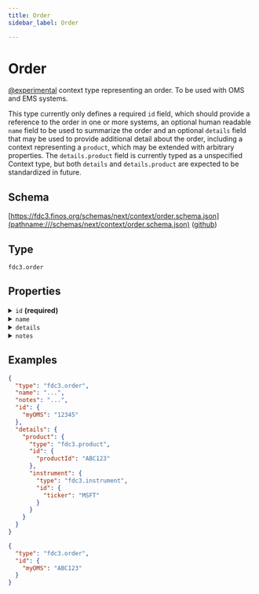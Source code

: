 ```yaml
---
title: Order
sidebar_label: Order

---
```


# Order

[@experimental](/docs/fdc3-compliance#experimental-features) context type representing an order. To be used with OMS and EMS systems.

This type currently only defines a required `id` field, which should provide a reference to the order in one or more systems, an optional human readable `name` field to be used to summarize the order and an optional `details` field that may be used to provide additional detail about the order, including a context representing a `product`, which may be extended with arbitrary properties. The `details.product` field is currently typed as a unspecified Context type, but both `details` and `details.product` are expected to be standardized in future.

## Schema

[https://fdc3.finos.org/schemas/next/context/order.schema.json](pathname:///schemas/next/context/order.schema.json) ([github](https://github.com/finos/FDC3/tree/main/packages/fdc3-context/schemas/context/order.schema.json))

## Type

`fdc3.order`

## Properties

<details>
  <summary><code>id</code> <strong>(required)</strong></summary>

**type**: `object`

<details>
  <summary><code>Additional Properties</code></summary>

**type**: `string`

</details>

One or more identifiers that refer to the order in an OMS, EMS or related system. Specific key names for systems are expected to be standardized in future.

</details>

<details>
  <summary><code>name</code></summary>

**type**: `string`

An optional human-readable summary of the order.

</details>

<details>
  <summary><code>details</code></summary>

**type**: `object`

**Subproperties:**

<details>
  <summary><code>product</code></summary>

**type**: [Product](Product)

</details>

Optional additional details about the order, which may include a product element that is an, as yet undefined but extensible, Context

</details>

<details>
  <summary><code>notes</code></summary>

**type**: `string`

Additional notes or comments about the order.

</details>

## Examples

```json
{
  "type": "fdc3.order",
  "name": "...",
  "notes": "...",
  "id": {
    "myOMS": "12345"
  },
  "details": {
    "product": {
      "type": "fdc3.product",
      "id": {
        "productId": "ABC123"
      },
      "instrument": {
        "type": "fdc3.instrument",
        "id": {
          "ticker": "MSFT"
        }
      }
    }
  }
}
```

```json
{
  "type": "fdc3.order",
  "id": {
    "myOMS": "ABC123"
  }
}
```

